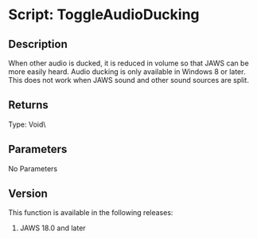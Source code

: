 # Script: ToggleAudioDucking

## Description

When other audio is ducked, it is reduced in volume so that JAWS can be
more easily heard. Audio ducking is only available in Windows 8 or
later. This does not work when JAWS sound and other sound sources are
split.

## Returns

Type: Void\

## Parameters

No Parameters

## Version

This function is available in the following releases:

1.  JAWS 18.0 and later

